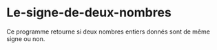 # Le-signe-de-deux-nombres
Ce programme retourne si deux nombres entiers donnés sont de même signe ou non.
